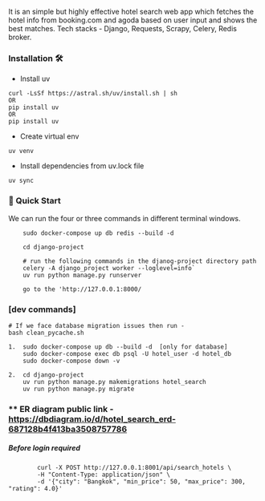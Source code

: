It is an simple but highly effective hotel search web app which fetches the hotel info from booking.com and agoda based on user input and shows the best matches.
Tech stacks - Django, Requests, Scrapy, Celery, Redis broker.


### Installation 🛠️
* Install uv
```
curl -LsSf https://astral.sh/uv/install.sh | sh
OR
pip install uv
OR
pip install uv
```
* Create virtual env
```
uv venv
```
* Install dependencies from uv.lock file
```
uv sync
```

### 🚀 Quick Start
We can run the four or three commands in different terminal windows.
```
    sudo docker-compose up db redis --build -d

    cd django-project

    # run the following commands in the djanog-project directory path
    celery -A django_project worker --loglevel=info`
    uv run python manage.py runserver
    
    go to the 'http://127.0.0.1:8000/

```


### [dev commands]
```
# If we face database migration issues then run - 
bash clean_pycache.sh

1.  sudo docker-compose up db --build -d  [only for database]
    sudo docker-compose exec db psql -U hotel_user -d hotel_db
    sudo docker-compose down -v

2.  cd django-project
    uv run python manage.py makemigrations hotel_search
    uv run python manage.py migrate
```

### ** ER diagram public link - https://dbdiagram.io/d/hotel_search_erd-687128b4f413ba3508757786

##### Before login required
```
        curl -X POST http://127.0.0.1:8001/api/search_hotels \
        -H "Content-Type: application/json" \
        -d '{"city": "Bangkok", "min_price": 50, "max_price": 300, "rating": 4.0}'

```